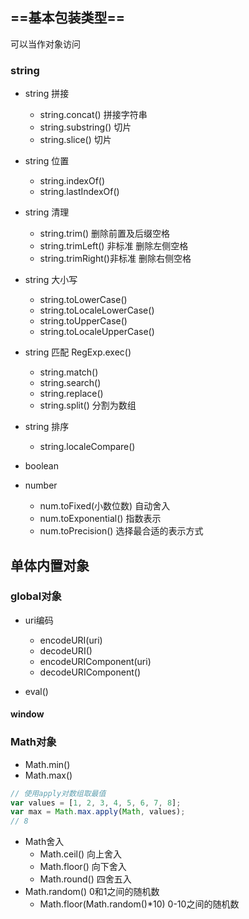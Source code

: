 ##  ==基本包装类型==
可以当作对象访问

### string
- string 拼接
    - string.concat() 拼接字符串
    - string.substring() 切片
    - string.slice() 切片
- string 位置
    - string.indexOf()
    - string.lastIndexOf()
- string 清理
    - string.trim() 删除前置及后缀空格
    - string.trimLeft() 非标准 删除左侧空格
    - string.trimRight()非标准 删除右侧空格
- string 大小写
    - string.toLowerCase()
    - string.toLocaleLowerCase()
    - string.toUpperCase()
    - string.toLocaleUpperCase()
- string 匹配 RegExp.exec()
    - string.match()
    - string.search()
    - string.replace()
    - string.split() 分割为数组
- string 排序
    - string.localeCompare()

- boolean
- number
    - num.toFixed(小数位数) 自动舍入
    - num.toExponential() 指数表示
    - num.toPrecision() 选择最合适的表示方式


## 单体内置对象

### global对象

- uri编码
    - encodeURI(uri)
    - decodeURI()
    - encodeURIComponent(uri)
    - decodeURIComponent()

- eval()

#### window


### Math对象

- Math.min()
- Math.max()

```js
// 使用apply对数组取最值
var values = [1, 2, 3, 4, 5, 6, 7, 8];
var max = Math.max.apply(Math, values);
// 8
```

- Math舍入
    - Math.ceil() 向上舍入
    - Math.floor() 向下舍入
    - Math.round() 四舍五入
- Math.random() 0和1之间的随机数
    - Math.floor(Math.random()*10) 0-10之间的随机数